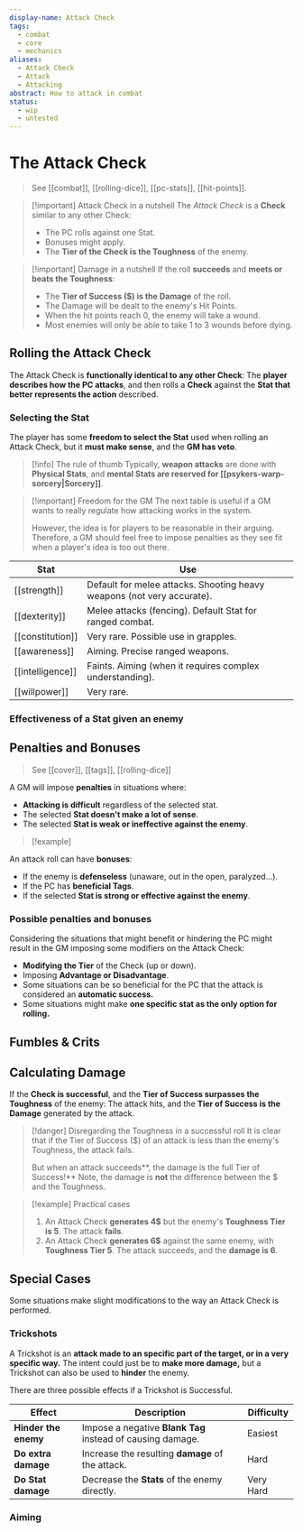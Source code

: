 ```yaml
---
display-name: Attack Check
tags:
  - combat
  - core
  - mechanics
aliases:
  - Attack Check
  - Attack
  - Attacking
abstract: How to attack in combat
status:
  - wip
  - untested
---
```

# The Attack Check
> See [[combat]], [[rolling-dice]], [[pc-stats]], [[hit-points]].

> [!important] Attack Check in a nutshell
> The *Attack Check* is a **Check** similar to any other Check:
> - The PC rolls against one Stat.
> - Bonuses might apply.
> - The **Tier of the Check is the Toughness** of the enemy.
 
> [!important] Damage in a nutshell
> If the roll **succeeds** and **meets or beats the Toughness**:
> - The **Tier of Success ($) is the Damage** of the roll.
> - The Damage will be dealt to the enemy's Hit Points.
> - When the hit points reach 0, the enemy will take a wound.
> - Most enemies will only be able to take 1 to 3 wounds before dying.

## Rolling the Attack Check
The Attack Check is **functionally identical to any other Check**: The **player describes how the PC attacks**, and then rolls a **Check** against the **Stat that better represents the action** described.

### Selecting the Stat
The player has some **freedom to select the Stat** used when rolling an Attack Check, but it **must make sense**, and the **GM has veto**.

> [!info] The rule of thumb
> Typically, **weapon attacks** are done with **Physical Stats**, and **mental Stats are reserved for [[psykers-warp-sorcery|Sorcery]]**.

> [!important] Freedom for the GM
> The next table is useful if a GM wants to really regulate how attacking works in the system.
> 
> However, the idea is for players to be reasonable in their arguing. Therefore, a GM should feel free to impose penalties as they see fit when a player's idea is too out there.

| Stat             | Use                                                                    |
| ---------------- | ---------------------------------------------------------------------- |
| [[strength]]     | Default for melee attacks. Shooting heavy weapons (not very accurate). |
| [[dexterity]]    | Melee attacks (fencing). Default Stat for ranged combat.               |
| [[constitution]] | Very rare. Possible use in grapples.                                   |
| [[awareness]]    | Aiming. Precise ranged weapons.                                        |
| [[intelligence]] | Faints. Aiming (when it requires complex understanding).               |
| [[willpower]]    | Very rare.                                                             |
### Effectiveness of a Stat given an enemy


## Penalties and Bonuses
> See [[cover]], [[tags]], [[rolling-dice]]

A GM will impose **penalties** in situations where:
- **Attacking is difficult** regardless of the selected stat.
- The selected **Stat doesn't make a lot of sense**.
- The selected **Stat is weak or ineffective against the enemy**.

> [!example]

An attack roll can have **bonuses**:
- If the enemy is **defenseless** (unaware, out in the open, paralyzed...).
- If the PC has **beneficial Tags**.
- If the selected **Stat is strong or effective against the enemy**.

### Possible penalties and bonuses
Considering the situations that might benefit or hindering the PC might result in the GM imposing some modifiers on the Attack Check:
- **Modifying the Tier** of the Check (up or down).
- Imposing **Advantage or Disadvantage**.
- Some situations can be so beneficial for the PC that the attack is considered an **automatic success.**
- Some situations might make **one specific stat as the only option for rolling.**

## Fumbles & Crits

## Calculating Damage
If the **Check is successful**, and the **Tier of Success surpasses the Toughness** of the enemy: The attack hits, and the **Tier of Success is the Damage** generated by the attack.

> [!danger] Disregarding the Toughness in a successful roll
> It is clear that if the Tier of Success ($) of an attack is less than the enemy's Toughness, the attack fails.
> 
> But when an attack succeeds**, the damage is the full Tier of Success!** Note, the damage is **not** the difference between the $ and the Toughness.

> [!example] Practical cases
> 1. An Attack Check **generates 4$** but the enemy's **Toughness Tier is 5**. The attack **fails**.
> 2. An Attack Check **generates 6$** against the same enemy, with **Toughness Tier 5**. The attack succeeds, and the **damage is 6**.
## Special Cases
Some situations make slight modifications to the way an Attack Check is performed.
### Trickshots
A Trickshot is an **attack made to an specific part of the target, or in a very specific way.** The intent could just be to **make more damage,** but a Trickshot can also be used to **hinder** the enemy. 

There are three possible effects if a Trickshot is Successful.

| Effect               | Description                                                | Difficulty |
| -------------------- | ---------------------------------------------------------- | ---------- |
| **Hinder the enemy** | Impose a negative **Blank Tag** instead of causing damage. | Easiest    |
| **Do extra damage**  | Increase the resulting **damage** of the attack.           | Hard       |
| **Do Stat damage**   | Decrease the **Stats** of the enemy directly.              | Very Hard  |

### Aiming

